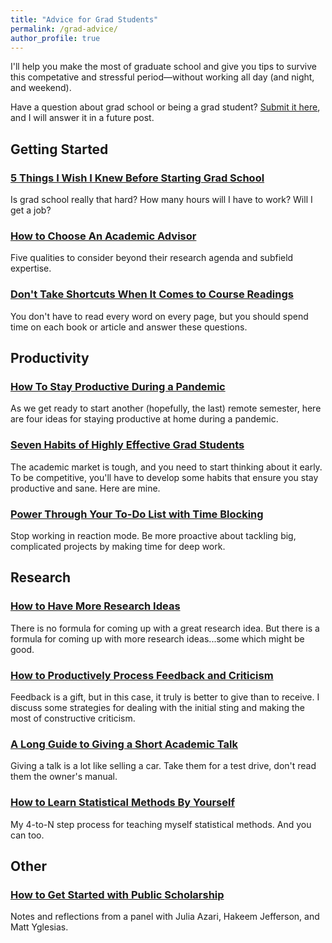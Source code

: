 ```yaml
---
title: "Advice for Grad Students"
permalink: /grad-advice/
author_profile: true
---
```


I'll help you make the most of graduate school and give you tips to survive this competative and stressful period—without working all day (and night, and weekend).

Have a question about grad school or being a grad student? [Submit it here](https://docs.google.com/forms/d/e/1FAIpQLSd2gL9KXBbaUswrocGP7BeBDyCcGiuKNRtVVLOmtzXKOqa3NQ/viewform?usp=sf_link), and I will answer it in a future post.

## Getting Started

### [5 Things I Wish I Knew Before Starting Grad School](/blog/wish-i-knew-before-grad-school)

Is grad school really that hard? How many hours will I have to work? Will I get a job? 

### [How to Choose An Academic Advisor](/blog/advisors)

Five qualities to consider beyond their research agenda and subfield expertise.

### [Don't Take Shortcuts When It Comes to Course Readings](/blog/reading)

You don't have to read every word on every page, but you should spend time on each book or article and answer these questions.


## Productivity

### [How To Stay Productive During a Pandemic](/blog/pandemic-productivity)

As we get ready to start another (hopefully, the last) remote semester, here are four ideas for staying productive at home during a pandemic. 

### [Seven Habits of Highly Effective Grad Students](/blog/seven-habits)

The academic market is tough, and you need to start thinking about it early. To be competitive, you'll have to develop some habits that ensure you stay productive and sane. Here are mine.

### [Power Through Your To-Do List with Time Blocking](/blog/time-blocking)

Stop working in reaction mode. Be more proactive about tackling big, complicated projects by making time for deep work.


## Research

### [How to Have More Research Ideas](/blog/more-ideas)

There is no formula for coming up with a great research idea. But there is a formula for coming up with more research ideas...some which might be good.

### [How to Productively Process Feedback and Criticism](/blog/get-feedback)

Feedback is a gift, but in this case, it truly is better to give than to receive. I discuss some strategies for dealing with the initial sting and making the most of constructive criticism.

### [A Long Guide to Giving a Short Academic Talk](/blog/short-talk)

Giving a talk is a lot like selling a car. Take them for a test drive, don't read them the owner's manual.

### [How to Learn Statistical Methods By Yourself](/blog/teach-yourself-methods)

My 4-to-N step process for teaching myself statistical methods. And you can too.

## Other

### [How to Get Started with Public Scholarship](/blog/public-scholarship)

Notes and reflections from a panel with Julia Azari, Hakeem Jefferson, and Matt Yglesias.